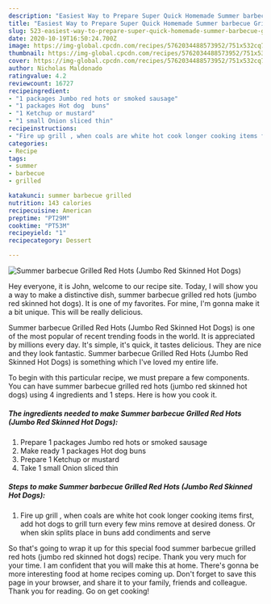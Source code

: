 ```yaml
---
description: "Easiest Way to Prepare Super Quick Homemade Summer barbecue Grilled  Red Hots (Jumbo Red Skinned Hot Dogs)"
title: "Easiest Way to Prepare Super Quick Homemade Summer barbecue Grilled  Red Hots (Jumbo Red Skinned Hot Dogs)"
slug: 523-easiest-way-to-prepare-super-quick-homemade-summer-barbecue-grilled-red-hots-jumbo-red-skinned-hot-dogs
date: 2020-10-19T16:50:24.700Z
image: https://img-global.cpcdn.com/recipes/5762034488573952/751x532cq70/summer-barbecue-grilled-red-hots-jumbo-red-skinned-hot-dogs-recipe-main-photo.jpg
thumbnail: https://img-global.cpcdn.com/recipes/5762034488573952/751x532cq70/summer-barbecue-grilled-red-hots-jumbo-red-skinned-hot-dogs-recipe-main-photo.jpg
cover: https://img-global.cpcdn.com/recipes/5762034488573952/751x532cq70/summer-barbecue-grilled-red-hots-jumbo-red-skinned-hot-dogs-recipe-main-photo.jpg
author: Nicholas Maldonado
ratingvalue: 4.2
reviewcount: 16727
recipeingredient:
- "1 packages Jumbo red hots or smoked sausage"
- "1 packages Hot dog  buns"
- "1 Ketchup or mustard"
- "1 small Onion sliced thin"
recipeinstructions:
- "Fire up grill , when coals are white hot cook longer cooking items first, add hot dogs  to grill turn every few mins remove at desired doness. Or when skin splits place in buns add condiments and serve"
categories:
- Recipe
tags:
- summer
- barbecue
- grilled

katakunci: summer barbecue grilled 
nutrition: 143 calories
recipecuisine: American
preptime: "PT29M"
cooktime: "PT53M"
recipeyield: "1"
recipecategory: Dessert

---
```



![Summer barbecue Grilled  Red Hots (Jumbo Red Skinned Hot Dogs)](https://img-global.cpcdn.com/recipes/5762034488573952/751x532cq70/summer-barbecue-grilled-red-hots-jumbo-red-skinned-hot-dogs-recipe-main-photo.jpg)

Hey everyone, it is John, welcome to our recipe site. Today, I will show you a way to make a distinctive dish, summer barbecue grilled  red hots (jumbo red skinned hot dogs). It is one of my favorites. For mine, I'm gonna make it a bit unique. This will be really delicious.



Summer barbecue Grilled  Red Hots (Jumbo Red Skinned Hot Dogs) is one of the most popular of recent trending foods in the world. It is appreciated by millions every day. It's simple, it's quick, it tastes delicious. They are nice and they look fantastic. Summer barbecue Grilled  Red Hots (Jumbo Red Skinned Hot Dogs) is something which I've loved my entire life.


To begin with this particular recipe, we must prepare a few components. You can have summer barbecue grilled  red hots (jumbo red skinned hot dogs) using 4 ingredients and 1 steps. Here is how you cook it.

<!--inarticleads1-->

##### The ingredients needed to make Summer barbecue Grilled  Red Hots (Jumbo Red Skinned Hot Dogs):

1. Prepare 1 packages Jumbo red hots or smoked sausage
1. Make ready 1 packages Hot dog  buns
1. Prepare 1 Ketchup or mustard
1. Take 1 small Onion sliced thin




<!--inarticleads2-->

##### Steps to make Summer barbecue Grilled  Red Hots (Jumbo Red Skinned Hot Dogs):

1. Fire up grill , when coals are white hot cook longer cooking items first, add hot dogs  to grill turn every few mins remove at desired doness. Or when skin splits place in buns add condiments and serve




So that's going to wrap it up for this special food summer barbecue grilled  red hots (jumbo red skinned hot dogs) recipe. Thank you very much for your time. I am confident that you will make this at home. There's gonna be more interesting food at home recipes coming up. Don't forget to save this page in your browser, and share it to your family, friends and colleague. Thank you for reading. Go on get cooking!
